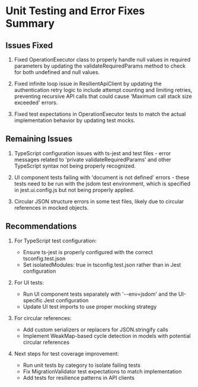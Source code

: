 # Unit Testing and Error Fixes Summary

## Issues Fixed

1. Fixed OperationExecutor class to properly handle null values in required parameters by updating the validateRequiredParams method to check for both undefined and null values.

2. Fixed infinite loop issue in ResilientApiClient by updating the authentication retry logic to include attempt counting and limiting retries, preventing recursive API calls that could cause 'Maximum call stack size exceeded' errors.

3. Fixed test expectations in OperationExecutor tests to match the actual implementation behavior by updating test mocks.

## Remaining Issues

1. TypeScript configuration issues with ts-jest and test files - error messages related to 'private validateRequiredParams' and other TypeScript syntax not being properly recognized.

2. UI component tests failing with 'document is not defined' errors - these tests need to be run with the jsdom test environment, which is specified in jest.ui.config.js but not being properly applied.

3. Circular JSON structure errors in some test files, likely due to circular references in mocked objects.

## Recommendations

1. For TypeScript test configuration:
   - Ensure ts-jest is properly configured with the correct tsconfig.test.json
   - Set isolatedModules: true in tsconfig.test.json rather than in Jest configuration

2. For UI tests:
   - Run UI component tests separately with '--env=jsdom' and the UI-specific Jest configuration
   - Update UI test imports to use proper mocking strategy

3. For circular references:
   - Add custom serializers or replacers for JSON.stringify calls
   - Implement WeakMap-based cycle detection in models with potential circular references

4. Next steps for test coverage improvement:
   - Run unit tests by category to isolate failing tests
   - Fix MigrationValidator test expectations to match implementation
   - Add tests for resilience patterns in API clients

